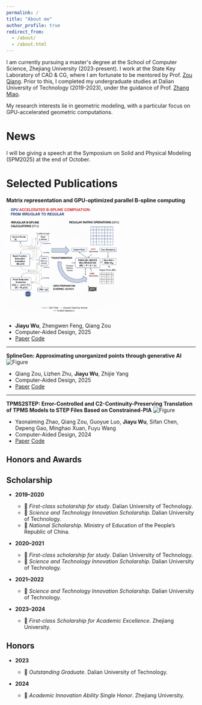 ```yaml
---
permalink: /
title: "About me"
author_profile: true
redirect_from: 
  - /about/
  - /about.html
---
```



I am currently pursuing a master's degree at the School of Computer Science, Zhejiang University (2023-present). I work at the State Key Laboratory of CAD & CG, where I am fortunate to be mentored by Prof. [Zou Qiang](https://qiang-zou.github.io/). Prior to this, I completed my undergraduate studies at Dalian University of Technology (2019-2023), under the guidance of Prof. [Zhang Miao](https://scholar.google.com/citations?hl=zh-CN&user=Uu5ct6YAAAAJ&view_op=list_works&sortby=pubdate).

My research interests lie in geometric modeling, with a particular focus on GPU-accelerated geometric computations.

News
======
I will be giving a speech at the Symposium on Solid and Physical Modeling (SPM2025) at the end of October.


Selected Publications
======
**Matrix representation and GPU-optimized parallel B-spline computing**
   <img src="GPU_computation.png" width="300" /> 
   -  **Jiayu Wu**, Zhengwen Feng, Qiang Zou  
   -  Computer-Aided Design, 2025  
   -  [Paper](https://doi.org/10.1016/j.cad.2025.103948) [Code](URL_to_code) 

---

**SplineGen: Approximating unorganized points through generative AI**
   ![Figure](URL_to_your_image)  <!-- Replace with your image link -->
   - Qiang Zou, Lizhen Zhu, **Jiayu Wu**, Zhijie Yang  
   - Computer-Aided Design, 2025  
   - [Paper](https://doi.org/10.1016/j.cad.2024.103809) [Code](URL_to_code)

---

**TPMS2STEP: Error-Controlled and C2-Continuity-Preserving Translation of TPMS Models to STEP Files Based on Constrained-PIA**
   ![Figure](URL_to_your_image)  <!-- Replace with your image link -->
   - Yaonaiming Zhao, Qiang Zou, Guoyue Luo, **Jiayu Wu**, Sifan Chen, Depeng Gao, Minghao Xuan, Fuyu Wang  
   - Computer-Aided Design, 2024  
   - [Paper](https://doi.org/10.1016/j.cad.2024.103726) [Code](URL_to_code)

Honors and Awards
------
## Scholarship

- **2019–2020**
  - 🏅 *First-class scholarship for study*. Dalian University of Technology.  
  - 🏅 *Science and Technology Innovation Scholarship*. Dalian University of Technology.  
  - 🏅 *National Scholarship*. Ministry of Education of the People’s Republic of China.  

- **2020–2021**
  - 🏅 *First-class scholarship for study*. Dalian University of Technology.  
  - 🏅 *Science and Technology Innovation Scholarship*. Dalian University of Technology.  

- **2021–2022**
  - 🏅 *Science and Technology Innovation Scholarship*. Dalian University of Technology.  

- **2023–2024**
  - 🏅 *First-class Scholarship for Academic Excellence*. Zhejiang University.  


## Honors

- **2023**
  - 🏅 *Outstanding Graduate*. Dalian University of Technology.  

- **2024**
  - 🏅 *Academic Innovation Ability Single Honor*. Zhejiang University.  
